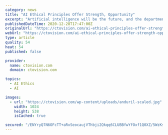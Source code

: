 ```yaml
---
category: news
title: "AI Ethical Principles Offer Strength, Opportunity"
excerpt: "Artificial intelligence will be the future, and the department … must readily and effectively adopt its best practices if the [U.S.] wants to maintain its superpower status,” says Brian Schimpf, […]"
publishedDateTime: 2020-12-28T17:47:00Z
originalUrl: "https://ctovision.com/ai-ethical-principles-offer-strength-opportunity/"
webUrl: "https://ctovision.com/ai-ethical-principles-offer-strength-opportunity/"
type: article
quality: 54
heat: 54
published: false

provider:
  name: ctovision.com
  domain: ctovision.com

topics:
  - AI Ethics
  - AI

images:
  - url: "https://ctovision.com/wp-content/uploads/anduril-scaled.jpg"
    width: 1024
    height: 538
    isCached: true

secured: "/ENYryQ7N6OFcTT+aRxSeocaujVThbji2Qkqq6CLUBBfwYfOxf1Q0XZ/5WzKsPaXYK5/SFbZRb9QjYmdHDpnAtD/J9p5g2DUo591I3hH+Cu+FMyHUjJ8dVykdoS6NHVv3yX4S+TcLJXx/DkiNZvnN94LiZosl9GRkSiJSHLKoMKv+1I0cCGLrYTr5DT1eXw6dyi4Rs6iP0yTmkvfVo9lD1UZqJ8ipOqcdV1tsXLHAJt2zVet0mhTC+0h0r3s6xe+4Lm/6m/Z1OjMTm7pXYzY49wGI08BpxxR5QXzyPnDFmFVbhEZKgnQ4ZjwsUY0JEg6pR8NCOXBBJ4U36Kx+wyeT0W5Hc1OeGxateu9/u7365c=;L0jH0ITeLdaP5vDqsu9TSg=="
---
```


